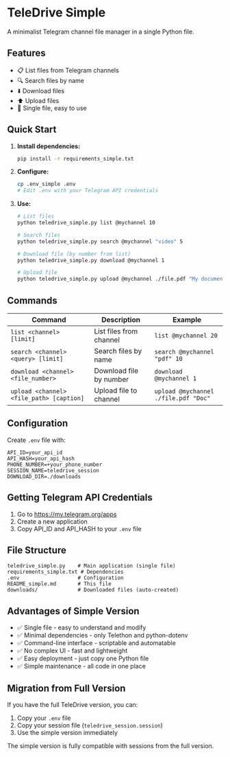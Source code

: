 # TeleDrive Simple

A minimalist Telegram channel file manager in a single Python file.

## Features

- 📋 List files from Telegram channels
- 🔍 Search files by name
- ⬇️ Download files
- ⬆️ Upload files
- 🚀 Single file, easy to use

## Quick Start

1. **Install dependencies:**
   ```bash
   pip install -r requirements_simple.txt
   ```

2. **Configure:**
   ```bash
   cp .env_simple .env
   # Edit .env with your Telegram API credentials
   ```

3. **Use:**
   ```bash
   # List files
   python teledrive_simple.py list @mychannel 10
   
   # Search files
   python teledrive_simple.py search @mychannel "video" 5
   
   # Download file (by number from list)
   python teledrive_simple.py download @mychannel 1
   
   # Upload file
   python teledrive_simple.py upload @mychannel ./file.pdf "My document"
   ```

## Commands

| Command | Description | Example |
|---------|-------------|---------|
| `list <channel> [limit]` | List files from channel | `list @mychannel 20` |
| `search <channel> <query> [limit]` | Search files by name | `search @mychannel "pdf" 10` |
| `download <channel> <file_number>` | Download file by number | `download @mychannel 1` |
| `upload <channel> <file_path> [caption]` | Upload file to channel | `upload @mychannel ./file.pdf "Doc"` |

## Configuration

Create `.env` file with:

```env
API_ID=your_api_id
API_HASH=your_api_hash
PHONE_NUMBER=+your_phone_number
SESSION_NAME=teledrive_session
DOWNLOAD_DIR=./downloads
```

## Getting Telegram API Credentials

1. Go to https://my.telegram.org/apps
2. Create a new application
3. Copy API_ID and API_HASH to your `.env` file

## File Structure

```
teledrive_simple.py    # Main application (single file)
requirements_simple.txt # Dependencies
.env                   # Configuration
README_simple.md       # This file
downloads/             # Downloaded files (auto-created)
```

## Advantages of Simple Version

- ✅ Single file - easy to understand and modify
- ✅ Minimal dependencies - only Telethon and python-dotenv
- ✅ Command-line interface - scriptable and automatable
- ✅ No complex UI - fast and lightweight
- ✅ Easy deployment - just copy one Python file
- ✅ Simple maintenance - all code in one place

## Migration from Full Version

If you have the full TeleDrive version, you can:

1. Copy your `.env` file
2. Copy your session file (`teledrive_session.session`)
3. Use the simple version immediately

The simple version is fully compatible with sessions from the full version.

